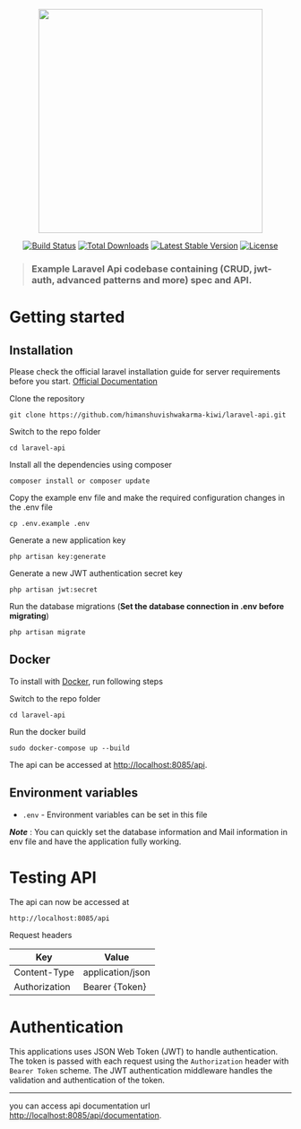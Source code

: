 <p align="center"><a href="https://laravel.com" target="_blank"><img src="https://raw.githubusercontent.com/laravel/art/master/logo-lockup/5%20SVG/2%20CMYK/1%20Full%20Color/laravel-logolockup-cmyk-red.svg" width="400"></a></p>

<p align="center">
<a href="https://travis-ci.org/laravel/framework"><img src="https://travis-ci.org/laravel/framework.svg" alt="Build Status"></a>
<a href="https://packagist.org/packages/laravel/framework"><img src="https://img.shields.io/packagist/dt/laravel/framework" alt="Total Downloads"></a>
<a href="https://packagist.org/packages/laravel/framework"><img src="https://img.shields.io/packagist/v/laravel/framework" alt="Latest Stable Version"></a>
<a href="https://packagist.org/packages/laravel/framework"><img src="https://img.shields.io/packagist/l/laravel/framework" alt="License"></a>
</p>

> ### Example Laravel Api codebase containing (CRUD, jwt-auth, advanced patterns and more) [](https://github.com/himanshuvishwakarma-kiwi/laravel-api) spec and API.

# Getting started
## Installation

Please check the official laravel installation guide for server requirements before you start. [Official Documentation](https://laravel.com/docs/8.x/installation)

Clone the repository

    git clone https://github.com/himanshuvishwakarma-kiwi/laravel-api.git

Switch to the repo folder

    cd laravel-api

Install all the dependencies using composer

    composer install or composer update

Copy the example env file and make the required configuration changes in the .env file

    cp .env.example .env

Generate a new application key

    php artisan key:generate

Generate a new JWT authentication secret key

    php artisan jwt:secret 

Run the database migrations (**Set the database connection in .env before migrating**)

    php artisan migrate

## Docker

To install with [Docker](https://www.digitalocean.com/community/tutorials/how-to-install-and-use-docker-on-ubuntu-18-04), run following steps

Switch to the repo folder

    cd laravel-api

Run the docker build
    
    sudo docker-compose up --build

The api can be accessed at [http://localhost:8085/api](http://localhost:8085/api).

## Environment variables

- `.env` - Environment variables can be set in this file

***Note*** : You can quickly set the database information and Mail information in env file and have the application fully working.

# Testing API

The api can now be accessed at

    http://localhost:8085/api

Request headers

|   **Key**         | **Value**         |
|------------------	|------------------	|
| Content-Type     	| application/json 	|
| Authorization    	| Bearer {Token}    |

# Authentication
 
This applications uses JSON Web Token (JWT) to handle authentication. The token is passed with each request using the `Authorization` header with `Bearer Token` scheme. The JWT authentication middleware handles the validation and authentication of the token.

--------------------------

you can access api documentation url [http://localhost:8085/api/documentation](http://localhost:8085/api/documentation).

